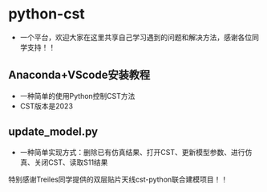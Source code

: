 # python-cst
- 一个平台，欢迎大家在这里共享自己学习遇到的问题和解决方法，感谢各位同学支持！！

## Anaconda+VScode安装教程
- 一种简单的使用Python控制CST方法
- CST版本是2023

## update_model.py
- 一种简单实现方式：删除已有仿真结果、打开CST、更新模型参数、进行仿真、关闭CST、读取S11结果


特别感谢Treiles同学提供的双层贴片天线cst-python联合建模项目！！
